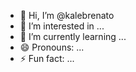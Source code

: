 - 👋 Hi, I’m @kalebrenato
- 👀 I’m interested in ...
- 🌱 I’m currently learning ...
- 😄 Pronouns: ...
- ⚡ Fun fact: ...

<!---
kalebrenato/kalebrenato is a ✨ special ✨ repository because its `README.md` (this file) appears on your GitHub profile.
You can click the Preview link to take a look at your changes.
--->

